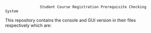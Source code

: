 					Student Course Registration Prerequisite Checking System


This repository contains the console and GUI version in their files respectively which are:

